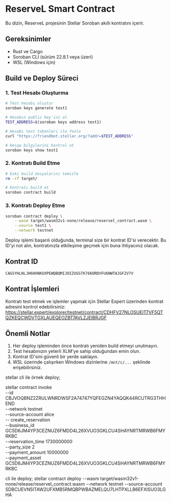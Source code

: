 # ReserveL Smart Contract

Bu dizin, ReserveL projesinin Stellar Soroban akıllı kontratını içerir.

## Gereksinimler

- Rust ve Cargo
- Soroban CLI (sürüm 22.8.1 veya üzeri)
- WSL (Windows için)

## Build ve Deploy Süreci

### 1. Test Hesabı Oluşturma

```bash
# Test hesabı oluştur
soroban keys generate test1

# Hesabın public key'ini al
TEST_ADDRESS=$(soroban keys address test1)

# Hesabı test tokenleri ile fonla
curl "https://friendbot.stellar.org/?addr=$TEST_ADDRESS"

# Hesap bilgilerini kontrol et
soroban keys show test1
```

### 2. Kontratı Build Etme

```bash
# Eski build dosyalarını temizle
rm -rf target/

# Kontratı build et
soroban contract build
```

### 3. Kontratı Deploy Etme

```bash
soroban contract deploy \
    --wasm target/wasm32v1-none/release/reservel_contract.wasm \
    --source test1 \
    --network testnet
```

Deploy işlemi başarılı olduğunda, terminal size bir kontrat ID'si verecektir. Bu ID'yi not alın, kontratınızla etkileşime geçmek için buna ihtiyacınız olacak.

## Kontrat ID

```
CAGSYHLNLJH6HXNKUXPEWQBQMIJOIZUGSTK766ORDVFU6NWTAJGFZV7V
```

## Kontrat İşlemleri

Kontratı test etmek ve işlemler yapmak için Stellar Expert üzerinden kontrat adresini kontrol edebilirsiniz:
https://stellar.expert/explorer/testnet/contract/CDHFV27NLOSUEIT7VF5QTQZKEQCWDVTGXLAUEQEOZBT7AVLZJEIBRJGF

## Önemli Notlar

1. Her deploy işleminden önce kontratı yeniden build etmeyi unutmayın.
2. Test hesabınızın yeterli XLM'ye sahip olduğundan emin olun.
3. Kontrat ID'sini güvenli bir yerde saklayın.
4. WSL üzerinde çalışırken Windows dizinlerine `/mnt/c/...` şeklinde erişebilirsiniz. 

stellar cli ile örnek deploy;

stellar contract invoke \
  --id CBJVOQBNZ2ZRULWNRDWSF2A74747YQFEGZN4YAQQK44RCUTRG3THHEND \
  --network testnet \
  --source-account alice \
  -- create_reservation \
    --business_id GC5D6JM4YP3CEZNUZ6FMDD4L26XVUO3GKLCU4SHAYNRTMRWB6FMYRKBC \
    --reservation_time 1730000000 \
    --party_size 2 \
    --payment_amount 10000000 \
    --payment_asset GC5D6JM4YP3CEZNUZ6FMDD4L26XVUO3GKLCU4SHAYNRTMRWB6FMYRKBC

cli ile deploy;
stellar contract deploy   --wasm target/wasm32v1-none/release/reservel_contract.wasm   --network testnet --source-account SDBCUEVN5ITAW2UFXMB5RMQBPWBAZMELQU7LHTPXLLB6EFXISUO3LGHA
